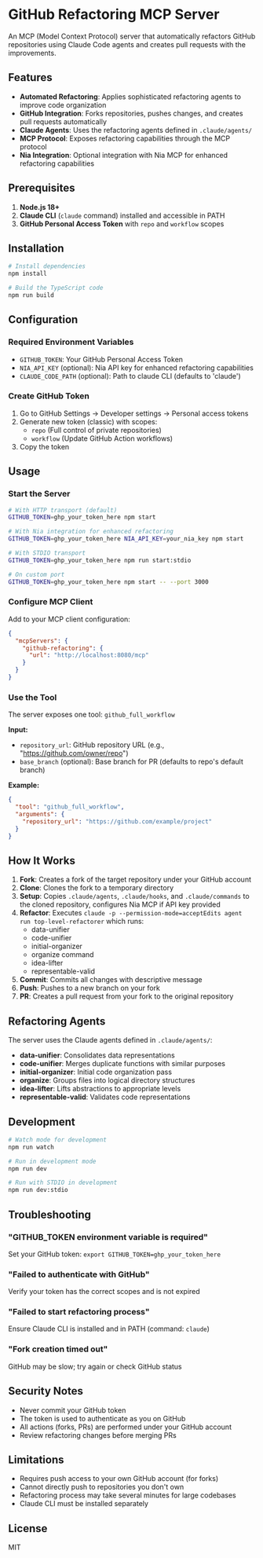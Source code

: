 # GitHub Refactoring MCP Server

An MCP (Model Context Protocol) server that automatically refactors GitHub repositories using Claude Code agents and creates pull requests with the improvements.

## Features

- **Automated Refactoring**: Applies sophisticated refactoring agents to improve code organization
- **GitHub Integration**: Forks repositories, pushes changes, and creates pull requests automatically
- **Claude Agents**: Uses the refactoring agents defined in `.claude/agents/`
- **MCP Protocol**: Exposes refactoring capabilities through the MCP protocol
- **Nia Integration**: Optional integration with Nia MCP for enhanced refactoring capabilities

## Prerequisites

1. **Node.js 18+**
2. **Claude CLI** (`claude` command) installed and accessible in PATH
3. **GitHub Personal Access Token** with `repo` and `workflow` scopes

## Installation

```bash
# Install dependencies
npm install

# Build the TypeScript code
npm run build
```

## Configuration

### Required Environment Variables

- `GITHUB_TOKEN`: Your GitHub Personal Access Token
- `NIA_API_KEY` (optional): Nia API key for enhanced refactoring capabilities
- `CLAUDE_CODE_PATH` (optional): Path to claude CLI (defaults to 'claude')

### Create GitHub Token

1. Go to GitHub Settings → Developer settings → Personal access tokens
2. Generate new token (classic) with scopes:
   - `repo` (Full control of private repositories)
   - `workflow` (Update GitHub Action workflows)
3. Copy the token

## Usage

### Start the Server

```bash
# With HTTP transport (default)
GITHUB_TOKEN=ghp_your_token_here npm start

# With Nia integration for enhanced refactoring
GITHUB_TOKEN=ghp_your_token_here NIA_API_KEY=your_nia_key npm start

# With STDIO transport
GITHUB_TOKEN=ghp_your_token_here npm run start:stdio

# On custom port
GITHUB_TOKEN=ghp_your_token_here npm start -- --port 3000
```

### Configure MCP Client

Add to your MCP client configuration:

```json
{
  "mcpServers": {
    "github-refactoring": {
      "url": "http://localhost:8080/mcp"
    }
  }
}
```

### Use the Tool

The server exposes one tool: `github_full_workflow`

**Input:**
- `repository_url`: GitHub repository URL (e.g., "https://github.com/owner/repo")
- `base_branch` (optional): Base branch for PR (defaults to repo's default branch)

**Example:**
```json
{
  "tool": "github_full_workflow",
  "arguments": {
    "repository_url": "https://github.com/example/project"
  }
}
```

## How It Works

1. **Fork**: Creates a fork of the target repository under your GitHub account
2. **Clone**: Clones the fork to a temporary directory
3. **Setup**: Copies `.claude/agents`, `.claude/hooks`, and `.claude/commands` to the cloned repository, configures Nia MCP if API key provided
4. **Refactor**: Executes `claude -p --permission-mode=acceptEdits agent run top-level-refactorer` which runs:
   - data-unifier
   - code-unifier
   - initial-organizer
   - organize command
   - idea-lifter
   - representable-valid
5. **Commit**: Commits all changes with descriptive message
6. **Push**: Pushes to a new branch on your fork
7. **PR**: Creates a pull request from your fork to the original repository

## Refactoring Agents

The server uses the Claude agents defined in `.claude/agents/`:

- **data-unifier**: Consolidates data representations
- **code-unifier**: Merges duplicate functions with similar purposes
- **initial-organizer**: Initial code organization pass
- **organize**: Groups files into logical directory structures
- **idea-lifter**: Lifts abstractions to appropriate levels
- **representable-valid**: Validates code representations

## Development

```bash
# Watch mode for development
npm run watch

# Run in development mode
npm run dev

# Run with STDIO in development
npm run dev:stdio
```

## Troubleshooting

### "GITHUB_TOKEN environment variable is required"
Set your GitHub token: `export GITHUB_TOKEN=ghp_your_token_here`

### "Failed to authenticate with GitHub"
Verify your token has the correct scopes and is not expired

### "Failed to start refactoring process"
Ensure Claude CLI is installed and in PATH (command: `claude`)

### "Fork creation timed out"
GitHub may be slow; try again or check GitHub status

## Security Notes

- Never commit your GitHub token
- The token is used to authenticate as you on GitHub
- All actions (forks, PRs) are performed under your GitHub account
- Review refactoring changes before merging PRs

## Limitations

- Requires push access to your own GitHub account (for forks)
- Cannot directly push to repositories you don't own
- Refactoring process may take several minutes for large codebases
- Claude CLI must be installed separately

## License

MIT